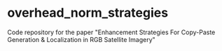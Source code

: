# overhead_norm_strategies
Code repository for the paper "Enhancement Strategies For Copy-Paste Generation &amp; Localization in RGB Satellite Imagery"
